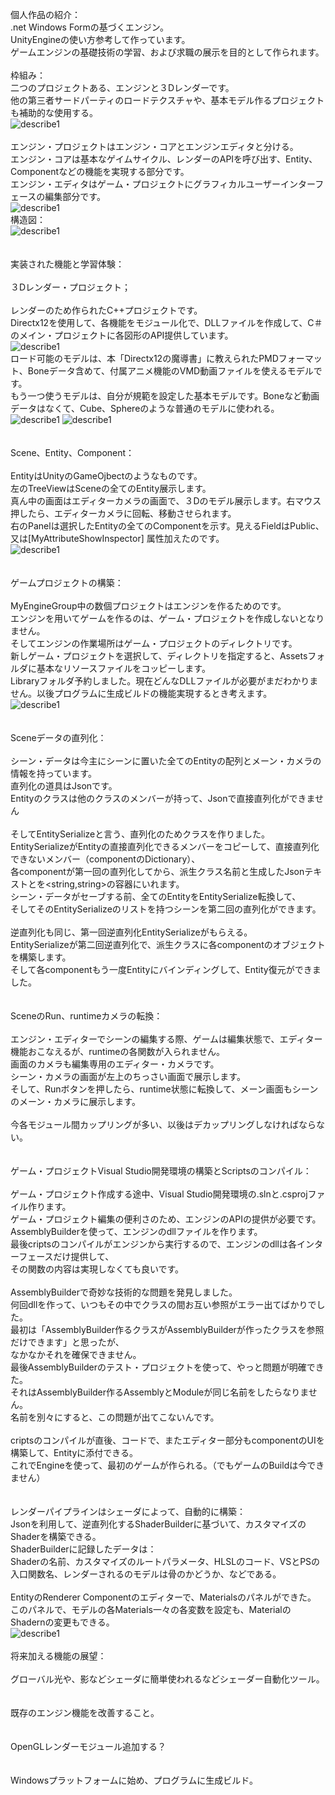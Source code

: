 個人作品の紹介：<br>
.net Windows Formの基づくエンジン。<br>
UnityEngineの使い方参考して作っています。<br>
ゲームエンジンの基礎技術の学習、および求職の展示を目的として作られます。<br>
<br>
枠組み：<br>
二つのプロジェクトある、エンジンと３Dレンダーです。<br>
他の第三者サードパーティのロードテクスチャや、基本モデル作るプロジェクトも補助的な使用する。<br>
![describe1](https://github.com/ckfckf0730/MyEngineGroup/blob/main/ReadMe/frame.jpg)<br>
<br>
エンジン・プロジェクトはエンジン・コアとエンジンエディタと分ける。<br>
エンジン・コアは基本なゲイムサイクル、レンダーのAPIを呼び出す、Entity、Componentなどの機能を実現する部分です。<br>
エンジン・エディタはゲーム・プロジェクトにグラフィカルユーザーインターフェースの編集部分です。<br>
![describe1](https://github.com/ckfckf0730/MyEngineGroup/blob/main/ReadMe/editor.jpg)<br>
構造図：<br>
![describe1](https://github.com/ckfckf0730/MyEngineGroup/blob/main/ReadMe/StructureChart.jpg)<br>
<br>
<br>
実装された機能と学習体験：<br>
<br>
３Dレンダー・プロジェクト；<br>
<br>
レンダーのため作られたC++プロジェクトです。<br>
Directx12を使用して、各機能をモジュール化で、DLLファイルを作成して、C＃のメイン・プロジェクトに各図形のAPI提供しています。<br>
![describe1](https://github.com/ckfckf0730/MyEngineGroup/blob/main/ReadMe/d3dapi.jpg)<br>
ロード可能のモデルは、本「Directx12の魔導書」に教えられたPMDフォーマット、Boneデータ含めて、付属アニメ機能のVMD動画ファイルを使えるモデルです。<br>
もう一つ使うモデルは、自分が規範を設定した基本モデルです。Boneなど動画データはなくて、Cube、Sphereのような普通のモデルに使われる。<br>
![describe1](https://github.com/ckfckf0730/MyEngineGroup/blob/main/ReadMe/vd1.jpg) ![describe1](https://github.com/ckfckf0730/MyEngineGroup/blob/main/ReadMe/vd2.jpg)<br>
<br>
<br>
Scene、Entity、Component：<br>
<br>
EntityはUnityのGameOjbectのようなものです。<br>
左のTreeViewはSceneの全てのEntity展示します。<br>
真ん中の画面はエディターカメラの画面で、３Dのモデル展示します。右マウス押したら、エディターカメラに回転、移動させられます。<br>
右のPanelは選択したEntityの全てのComponentを示す。見えるFieldはPublic、又は[MyAttributeShowInspector] 属性加えたのです。<br>
![describe1](https://github.com/ckfckf0730/MyEngineGroup/blob/main/ReadMe/EntityAndComponent.jpg)<br>
<br>
<br>
ゲームプロジェクトの構築：<br>
<br>
MyEngineGroup中の数個プロジェクトはエンジンを作るためのです。<br>
エンジンを用いてゲームを作るのは、ゲーム・プロジェクトを作成しないとなりません。<br>
そしてエンジンの作業場所はゲーム・プロジェクトのディレクトリです。<br>
新しゲーム・プロジェクトを選択して、ディレクトリを指定すると、Assetsフォルダに基本なリソースファイルをコッピーします。<br>
Libraryフォルダ予約しました。現在どんなDLLファイルが必要がまだわかりません。以後プログラムに生成ビルドの機能実現するとき考えます。<br>
![describe1](https://github.com/ckfckf0730/MyEngineGroup/blob/main/ReadMe/selectProject.jpg)<br>
<br>
<br>
Sceneデータの直列化：<br>
<br>
シーン・データは今主にシーンに置いた全てのEntityの配列とメーン・カメラの情報を持っています。<br>
直列化の道具はJsonです。<br>
Entityのクラスは他のクラスのメンバーが持って、Jsonで直接直列化ができません<br>
<br>
そしてEntitySerializeと言う、直列化のためクラスを作りました。<br>
EntitySerializeがEntityの直接直列化できるメンバーをコピーして、直接直列化できないメンバー（componentのDictionary）、<br>
各componentが第一回の直列化してから、派生クラス名前と生成したJsonテキストとを<string,string>の容器にいれます。<br>
シーン・データがセーブする前、全てのEntityをEntitySerialize転換して、<br>
そしてそのEntitySerializeのリストを持つシーンを第二回の直列化ができます。<br>
<br>
逆直列化も同じ、第一回逆直列化EntitySerializeがもらえる。<br>
EntitySerializeが第二回逆直列化で、派生クラスに各componentのオブジェクトを構築します。<br>
そして各componentもう一度Entityにバインディングして、Entity復元ができました。<br>
<br>
<br>
SceneのRun、runtimeカメラの転換：<br>
<br>
エンジン・エディターでシーンの編集する際、ゲームは編集状態で、エディター機能おこなえるが、runtimeの各関数が入られません。<br>
画面のカメラも編集専用のエディター・カメラです。<br>
シーン・カメラの画面が左上のちっさい画面で展示します。<br>
そして、Runボタンを押したら、runtime状態に転換して、メーン画面もシーンのメーン・カメラに展示します。<br>
<br>
今各モジュール間カップリングが多い、以後はデカップリングしなければならない。<br>
<br>
<br>
ゲーム・プロジェクトVisual Studio開発環境の構築とScriptsのコンパイル：<br>
<br>
ゲーム・プロジェクト作成する途中、Visual Studio開発環境の.slnと.csprojファイル作ります。<br>
ゲーム・プロジェクト編集の便利さのため、エンジンのAPIの提供が必要です。<br>
AssemblyBuilderを使って、エンジンのdllファイルを作ります。<br>
最後criptsのコンパイルがエンジンから実行するので、エンジンのdllは各インターフェースだけ提供して、<br>
その関数の内容は実現しなくても良いです。<br>
<br>
AssemblyBuilderで奇妙な技術的な問題を発見しました。<br>
何回dllを作って、いつもその中でクラスの間お互い参照がエラー出てばかりでした。<br>
最初は「AssemblyBuilder作るクラスがAssemblyBuilderが作ったクラスを参照だけできます」と思ったが、<br>
なかなかそれを確保できません。<br>
最後AssemblyBuilderのテスト・プロジェクトを使って、やっと問題が明確できた。<br>
それはAssemblyBuilder作るAssemblyとModuleが同じ名前をしたらなりません。<br>
名前を別々にすると、この問題が出てこないんです。<br>
<br>
criptsのコンパイルが直後、コードで、またエディター部分もcomponentのUIを構築して、Entityに添付できる。<br>
これでEngineを使って、最初のゲームが作られる。（でもゲームのBuildは今できません）<br>
<br>
<br>
レンダーパイプラインはシェーダによって、自動的に構築：<br>
Jsonを利用して、逆直列化するShaderBuilderに基づいて、カスタマイズのShaderを構築できる。<br>
ShaderBuilderに記録したデータは：<br>
Shaderの名前、カスタマイズのルートパラメータ、HLSLのコード、VSとPSの入口関数名、レンダーされるのモデルは骨のかどうか、などである。<br>
<br>
EntityのRenderer Componentのエディターで、Materialsのパネルができた。<br>
このパネルで、モデルの各Materials一々の各変数を設定も、MaterialのShadernの変更もできる。<br>
![describe1](https://github.com/ckfckf0730/MyEngineGroup/blob/main/ReadMe/MaterialPanel.jpg)<br>
<br>
将来加える機能の展望：<br>
<br>
グローバル光や、影などシェーダに簡単使われるなどシェーダー自動化ツール。<br>
<br>
<br>
既存のエンジン機能を改善すること。<br>
<br>
<br>
OpenGLレンダーモジュール追加する？<br>
<br>
<br>
Windowsプラットフォームに始め、プログラムに生成ビルド。<br>